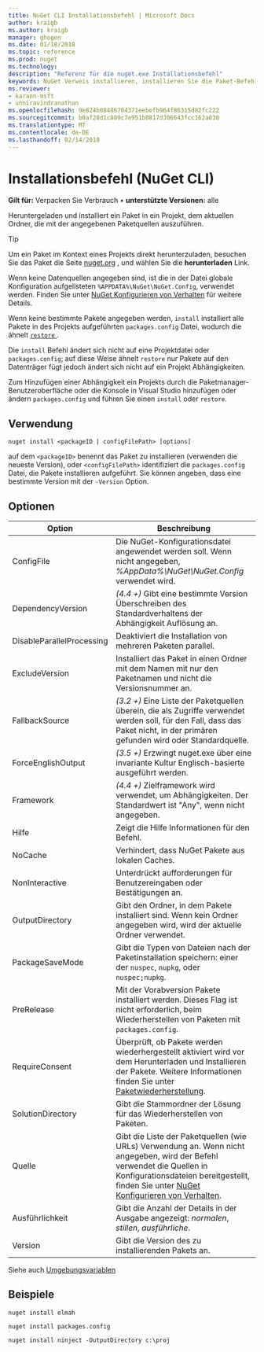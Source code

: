 ```yaml
---
title: NuGet CLI Installationsbefehl | Microsoft Docs
author: kraigb
ms.author: kraigb
manager: ghogen
ms.date: 01/18/2018
ms.topic: reference
ms.prod: nuget
ms.technology: 
description: "Referenz für die nuget.exe Installationsbefehl"
keywords: NuGet Verweis installieren, installieren Sie die Paket-Befehl
ms.reviewer:
- karann-msft
- unniravindranathan
ms.openlocfilehash: 9e824b08486704371eebefb964f86315d82fc222
ms.sourcegitcommit: b0af28d1c809c7e951b0817d306643fcc162a030
ms.translationtype: MT
ms.contentlocale: de-DE
ms.lasthandoff: 02/14/2018
---
```

# <a name="install-command-nuget-cli"></a>Installationsbefehl (NuGet CLI)

**Gilt für:** Verpacken Sie Verbrauch &bullet; **unterstützte Versionen:** alle

Heruntergeladen und installiert ein Paket in ein Projekt, dem aktuellen Ordner, die mit der angegebenen Paketquellen auszuführen.

> [!Tip]
> Um ein Paket im Kontext eines Projekts direkt herunterzuladen, besuchen Sie das Paket die Seite [nuget.org](https://www.nuget.org) , und wählen Sie die **herunterladen** Link.

Wenn keine Datenquellen angegeben sind, ist die in der Datei globale Konfiguration aufgelisteten `%APPDATA%\NuGet\NuGet.Config`, verwendet werden. Finden Sie unter [NuGet Konfigurieren von Verhalten](../consume-packages/configuring-nuget-behavior.md) für weitere Details.

Wenn keine bestimmte Pakete angegeben werden, `install` installiert alle Pakete in des Projekts aufgeführten `packages.config` Datei, wodurch die ähnelt [ `restore` ](cli-ref-restore.md).

Die `install` Befehl ändert sich nicht auf eine Projektdatei oder `packages.config`; auf diese Weise ähnelt `restore` nur Pakete auf den Datenträger fügt jedoch ändert sich nicht auf ein Projekt Abhängigkeiten.

Zum Hinzufügen einer Abhängigkeit ein Projekts durch die Paketmanager-Benutzeroberfläche oder die Konsole in Visual Studio hinzufügen oder ändern `packages.config` und führen Sie einen `install` oder `restore`.

## <a name="usage"></a>Verwendung

```cli
nuget install <packageID | configFilePath> [options]
```

auf dem `<packageID>` benennt das Paket zu installieren (verwenden die neueste Version), oder `<configFilePath>` identifiziert die `packages.config` Datei, die Pakete installieren aufgeführt. Sie können angeben, dass eine bestimmte Version mit der `-Version` Option.

## <a name="options"></a>Optionen

| Option | Beschreibung |
| --- | --- |
| ConfigFile | Die NuGet-Konfigurationsdatei angewendet werden soll. Wenn nicht angegeben, *%AppData%\NuGet\NuGet.Config* verwendet wird. |
| DependencyVersion | *(4.4 +)*  Gibt eine bestimmte Version Überschreiben des Standardverhaltens der Abhängigkeit Auflösung an. |
| DisableParallelProcessing | Deaktiviert die Installation von mehreren Paketen parallel. |
| ExcludeVersion | Installiert das Paket in einen Ordner mit dem Namen mit nur den Paketnamen und nicht die Versionsnummer an. |
| FallbackSource | *(3.2 +)*  Eine Liste der Paketquellen überein, die als Zugriffe verwendet werden soll, für den Fall, dass das Paket nicht, in der primären gefunden wird oder Standardquelle. |
| ForceEnglishOutput | *(3.5 +)*  Erzwingt nuget.exe über eine invariante Kultur Englisch-basierte ausgeführt werden. |
| Framework | *(4.4 +)*  Zielframework wird verwendet, um Abhängigkeiten. Der Standardwert ist "Any", wenn nicht angegeben. |
| Hilfe | Zeigt die Hilfe Informationen für den Befehl. |
| NoCache | Verhindert, dass NuGet Pakete aus lokalen Caches. |
| NonInteractive | Unterdrückt aufforderungen für Benutzereingaben oder Bestätigungen an. |
| OutputDirectory | Gibt den Ordner, in dem Pakete installiert sind. Wenn kein Ordner angegeben wird, wird der aktuelle Ordner verwendet. |
| PackageSaveMode | Gibt die Typen von Dateien nach der Paketinstallation speichern: einer der `nuspec`, `nupkg`, oder `nuspec;nupkg`. |
| PreRelease | Mit der Vorabversion Pakete installiert werden. Dieses Flag ist nicht erforderlich, beim Wiederherstellen von Paketen mit `packages.config`. |
| RequireConsent | Überprüft, ob Pakete werden wiederhergestellt aktiviert wird vor dem Herunterladen und Installieren der Pakete. Weitere Informationen finden Sie unter [Paketwiederherstellung](../consume-packages/package-restore.md). |
| SolutionDirectory | Gibt die Stammordner der Lösung für das Wiederherstellen von Paketen. |
| Quelle | Gibt die Liste der Paketquellen (wie URLs) Verwendung an. Wenn nicht angegeben, wird der Befehl verwendet die Quellen in Konfigurationsdateien bereitgestellt, finden Sie unter [NuGet Konfigurieren von Verhalten](../consume-packages/configuring-nuget-behavior.md). |
| Ausführlichkeit | Gibt die Anzahl der Details in der Ausgabe angezeigt: *normalen*, *stillen*, *ausführliche*. |
| Version | Gibt die Version des zu installierenden Pakets an. |

Siehe auch [Umgebungsvariablen](cli-ref-environment-variables.md)

## <a name="examples"></a>Beispiele

```cli
nuget install elmah

nuget install packages.config

nuget install ninject -OutputDirectory c:\proj
```
